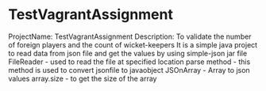 # TestVagrantAssignment
ProjectName: TestVagrantAssignment
Description: To validate the number of foreign players and the count of wicket-keepers
It is a simple java project to read data from json file and get the values by using simple-json jar file
FileReader - used to read the file at specified location
parse method - this method is used to convert jsonfile to javaobject
JSOnArray - Array to json values
array.size - to get the size of the array
